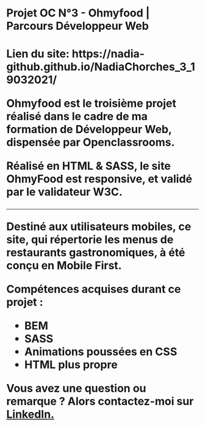 <h1> Projet OC N°3 - Ohmyfood | Parcours Développeur Web <h1>
  
<p>Lien du site: https://nadia-github.github.io/NadiaChorches_3_19032021/

Ohmyfood est le troisième projet réalisé dans le cadre de ma formation de Développeur Web, dispensée par <strong>Openclassrooms</strong>.

Réalisé en <strong>HTML & SASS</strong>, le site OhmyFood est responsive, et validé par le validateur W3C.</p>
  
----------------------------------------------------------------------------------------------------------

<p>Destiné aux utilisateurs mobiles, ce site, qui répertorie les menus de restaurants gastronomiques, à été conçu en Mobile First.

Compétences acquises durant ce projet :
  - BEM
  - SASS
  - Animations poussées en CSS
  - HTML plus propre

Vous avez une question ou remarque ? Alors contactez-moi sur <a href="www.linkedin.com/in/nadia-l-191550203">LinkedIn.</a></p>
